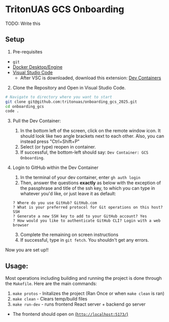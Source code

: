 # TritonUAS GCS Onboarding

TODO: Write this

## Setup

1. Pre-requisites

-   `git`
-   [Docker Desktop/Engine](https://docs.docker.com/get-started/get-docker/)
-   [Visual Studio Code](https://code.visualstudio.com/download)
    -   After VSC is downloaded, download this extension: [Dev Containers](https://marketplace.visualstudio.com/items?itemName=ms-vscode-remote.remote-containers)

2. Clone the Repository and Open in Visual Studio Code.

```bash
# Navigate to directory where you want to start
git clone git@github.com:tritonuas/onboarding_gcs_2025.git
cd onboarding_gcs
code .
```

3. Pull the Dev Container:

    1. In the bottom left of the screen, click on the remote window icon. It should look like two angle brackets next to each other. Also, you can instead press "Ctrl+Shift+P"
    2. Select (or type) reopen in container.
    3. If successful, the bottom-left should say: `Dev Container: GCS Onboarding`.

4. Login to GitHub within the Dev Container
    1. In the terminal of your dev container, enter `gh auth login`
    2. Then, answer the questions **exactly** as below with the exception of the passphrase and title of the ssh key, to which you can type in whatever you'd like, or just leave it as default:
    ```
    ? Where do you use GitHub? GitHub.com
    ? What is your preferred protocol for Git operations on this host? SSH
    ? Generate a new SSH key to add to your GitHub account? Yes
    ? How would you like to authenticate GitHub CLI? Login with a web browser
    ```
    3. Complete the remaining on screen instructions
    4. If successful, type in `git fetch`. You shouldn't get any errors.

Now you are set up!!

## Usage:

Most operations including building and running the project is done through the `Makefile`. Here are the main commands:

1. `make protos` - Initalizes the project (Ran Once or when `make clean` is ran)
2. `make clean` - Clears temp/build files
3. `make run-dev` - runs frontend React server + backend go server

-   The frontend should open on [(`http://localhost:5173/`)](http://localhost:5173/)
